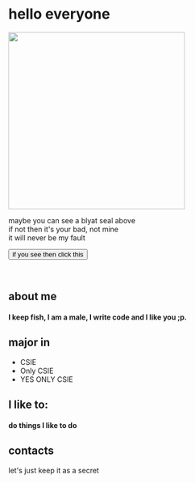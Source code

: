 <html>
<body>

<h1>hello everyone</h1>
<img src="https://imgur.com/t/blyat/CnIK6Fe" width="350"><br>
<script src="https://ajax.googleapis.com/ajax/libs/jquery/3.5.1/jquery.min.js"></script>
<script>
$(document).ready(function(){
  $("button").click(function(){
    $("p").hide();
  });
});
</script>
  <div>
  <p>maybe you can see a blyat seal above<br>
if not then it's your bad, not mine<br>
it will never be my fault</p>
<button>if you see then click this</button>
</div>
<p>  
<br>
  
<h2>about me</h2>
<h4>I keep fish, I am a male, I write code and I like you ;p. </h4>

<h2>major in</h2>
<ul>
  <li>CSIE</li>
  <li>Only CSIE</li>
  <li>YES ONLY CSIE</li>
</ul>

<h2>I like to:</h2>
<h4>do things I like to do</h4>

<h2>contacts</h2>
<h7>let's just keep it as a secret</h7>
  </body>
